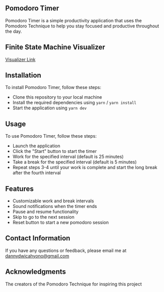 ## Pomodoro Timer

Pomodoro Timer is a simple productivity application that uses the Pomodoro Technique to help you stay focused and productive throughout the day.

## Finite State Machine Visualizer
 
[Visualizer Link](https://stately.ai/registry/editor/ddae0df0-c5af-43fa-9017-ffb5879f4f6e?machineId=a51c40f1-aeb9-430f-8661-a03ae814bbc1)

## Installation

To install Pomodoro Timer, follow these steps:

- Clone this repository to your local machine
- Install the required dependencies using `yarn` / `yarn install`
- Start the application using `yarn dev`


## Usage
To use Pomodoro Timer, follow these steps:

- Launch the application
- Click the "Start" button to start the timer
- Work for the specified interval (default is 25 minutes)
- Take a break for the specified interval (default is 5 minutes)
- Repeat steps 3-4 until your work is complete and start the long break after the fourth interval


## Features
- Customizable work and break intervals
- Sound notifications when the timer ends
- Pause and resume functionality
- Skip to go to the next session
- Reset button to start a new pomodoro session

## Contact Information
If you have any questions or feedback, please email me at dannydwicahyono@gmail.com

## Acknowledgments
The creators of the Pomodoro Technique for inspiring this project

